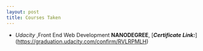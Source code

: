 ```yaml
---
layout: post
title: Courses Taken
---
```


- _Udacity_ ,Front End Web Development **NANODEGREE**,
[_**Certificate Link:**_] (https://graduation.udacity.com/confirm/RVLRPMLH)


